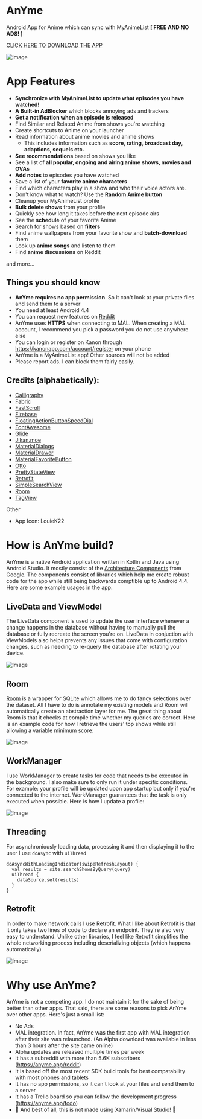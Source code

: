 # AnYme
Android App for Anime which can sync with MyAnimeList **[ FREE AND NO ADS! ]**

[CLICK HERE TO DOWNLOAD THE APP](https://anyme.app/apk)

![image](https://cdn.discordapp.com/attachments/341672347746697216/521367222342647833/1544373998115.png.png)

# App Features

* **Synchronize with MyAnimeList to update what episodes you have watched!**
* **A Built-in AdBlocker** which blocks annoying ads and trackers
* **Get a notification when an episode is released**
* Find Similar and Related Anime from shows you're watching
* Create shortcuts to Anime on your launcher
* Read information about anime movies and anime shows
     * This includes information such as **score, rating, broadcast day, adaptions, sequels etc.**
* **See recommendations** based on shows you like
* See a list of **all popular, ongoing and airing anime shows, movies and OVAs**
* **Add notes** to episodes you have watched
* Save a list of your **favorite anime characters**
* Find which characters play in a show and who their voice actors are.
* Don't know what to watch? Use the **Random Anime button**
* Cleanup your MyAnimeList profile
* **Bulk delete shows** from your profile
* Quickly see how long it takes before the next episode airs
* See the **schedule** of your favorite Anime
* Search for shows based on **filters**
* Find anime wallpapers from your favorite show and **batch-download** them
* Look up **anime songs** and listen to them
* Find **anime discussions** on Reddit


and more...


## Things you should know

* **AnYme requires no app permission**. So it can't look at your private files and send them to a server
* You need at least Android 4.4
* You can request new features on [Reddit](https://www.reddit.com/r/AnYme)
* AnYme uses **HTTPS** when connecting to MAL. When creating a MAL account, I recommend you pick a password you do not use anywhere else
* You can login or register on Kanon through https://kanonapp.com/account/register on your phone
* AnYme is a MyAnimeList app! Other sources will not be added
* Please report ads. I can block them fairly easily.

## Credits (alphabetically):

* [Calligraphy](https://github.com/chrisjenx/Calligraphy)
* [Fabric](https://docs.fabric.io/android/fabric/overview.html)
* [FastScroll](https://github.com/L4Digital/FastScroll)
* [Firebase](https://firebase.google.com/)
* [FloatingActionButtonSpeedDial](https://github.com/leinardi/FloatingActionButtonSpeedDial)
* [FontAwesome](http://fontawesome.io/)
* [Glide](https://github.com/bumptech/glide)
* [Jikan.moe](https://jikan.moe/) 
* [MaterialDialogs](https://github.com/afollestad/material-dialogs)
* [MaterialDrawer](https://github.com/mikepenz/MaterialDrawer)
* [MaterialFavoriteButton](https://github.com/IvBaranov/MaterialFavoriteButton)
* [Otto](http://square.github.io/otto/)
* [PrettyStateView](https://github.com/Rohyme/PrettyStateView)
* [Retrofit](http://square.github.io/retrofit/)
* [SimpleSearchView](https://github.com/Ferfalk/SimpleSearchView)
* [Room](https://developer.android.com/topic/libraries/architecture/room)
* [TagView](https://github.com/Cutta/TagView)

Other

* App Icon: LouieK22

# How is AnYme build?

AnYme is a native Android application written in Kotlin and Java using Android Studio. It mostly consist of the [Architecture Components](https://developer.android.com/topic/libraries/architecture/) from Google. The components consist of libraries which help me create robust code for the app while still being backwards comptible up to Android 4.4. Here are some example usages in the app:

## LiveData and ViewModel

The LiveData component is used to update the user interface whenever a change happens in the database without having to manually pull the database or fully recreate the screen you're on. LiveData in conjuction with ViewModels also helps prevents any issues that come with configuration changes, such as needing to re-query the database after rotating your device.

![Image](https://cdn.discordapp.com/attachments/341672347746697216/509739846970114050/unknown.png)

## Room

[Room](https://developer.android.com/topic/libraries/architecture/room) is a wrapper for SQLite which allows me to do fancy selections over the dataset. All I have to do is annotate my existing models and Room will automatically create an abstraction layer for me. The great thing about Room is that it checks at compile time whether my queries are correct. Here is an example code for how I retrieve the users' top shows while still allowing a variable minimum score:

![Image](https://cdn.discordapp.com/attachments/341672347746697216/509734745891012617/unknown.png)

## WorkManager

I use WorkManager to create tasks for code that needs to be executed in the background. I also make sure to only run it under specific conditions. For example: your profile will be updated upon app startup but only if you're connected to the internet. WorkManager guarantees that the task is only executed when possible. Here is how I update a profile:

![Image](https://cdn.discordapp.com/attachments/341672347746697216/509740044479627274/unknown.png)

## Threading

For asynchroniously loading data, processing it and then displaying it to the user I use `doAsync` with `uiThread`

```
doAsyncWithLoadingIndicator(swipeRefreshLayout) {
  val results = site.searchShowsByQuery(query)
  uiThread {
    dataSource.set(results)
  }
}
```

## Retrofit

In order to make network calls I use Retrofit. What I like about Retrofit is that it only takes two lines of code to declare an endpoint. They're also very easy to understand. Unlike other libraries, I feel like Retrofit simplifies the whole networking process including deserializing objects (which happens automatically)

![Image](https://cdn.discordapp.com/attachments/369975129813549076/540882346195288084/unknown.png)


# Why use AnYme?

AnYme is not a competing app. I do not maintain it for the sake of being better than other apps. That said, there are some reasons to pick AnYme over other apps. Here's just a small list:

* No Ads
* MAL integration. In fact, AnYme was the first app with MAL integration after their site was relaunched. (An Alpha download was available in less than 3 hours after the site came online)
* Alpha updates are released multiple times per week
* It has a subreddit with more than 5.6K subscribers (https://anyme.app/reddit)
* It is based off the most recent SDK build tools for best compatability with most phones and tablets
* It has no app permissions, so it can't look at your files and send them to a server
* It has a Trello board so you can follow the development progress (https://anyme.app/todo)
* 🎉 And best of all, this is not made using Xamarin/Visual Studio! 🎉
